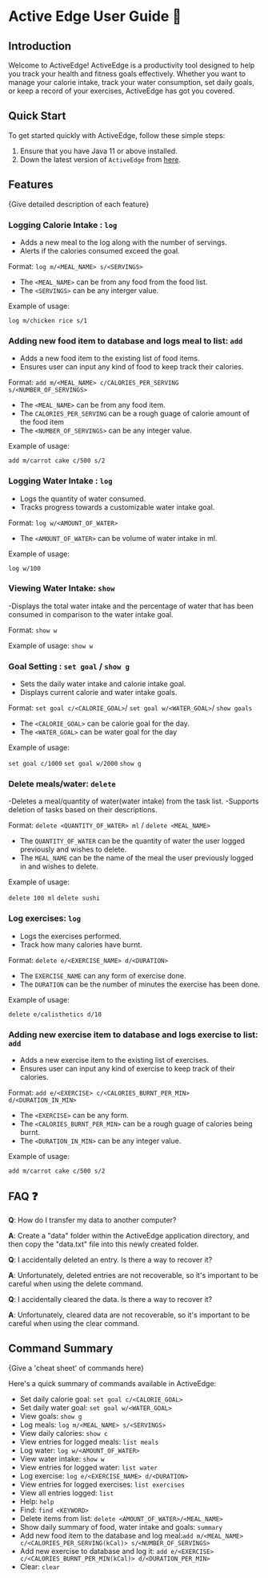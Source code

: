 # Active Edge User Guide 💪

## Introduction

Welcome to ActiveEdge! ActiveEdge is a productivity tool 
designed to help you track your health and fitness goals
effectively. Whether you want to manage your calorie 
intake, track your water consumption, set daily goals,
or keep a record of your exercises, ActiveEdge has got
you covered.

## Quick Start

To get started quickly with ActiveEdge, 
follow these simple steps:

1. Ensure that you have Java 11 or above installed.
1. Down the latest version of `ActiveEdge` from [here](http://link.to/duke).

## Features 

{Give detailed description of each feature}

### Logging Calorie Intake : `log`
- Adds a new meal to the log along with the number of servings.
- Alerts if the calories consumed exceed the goal.

Format: `log m/<MEAL_NAME> s/<SERVINGS>`

* The `<MEAL_NAME>` can be from any food from the food list.
* The `<SERVINGS>` can be any interger value.  

Example of usage: 

`log m/chicken rice s/1`

### Adding new food item to database and logs meal to list: `add`
- Adds a new food item to the existing list of food items.
- Ensures user can input any kind of food to keep track their calories.

Format: `add m/<MEAL_NAME> c/CALORIES_PER_SERVING s/<NUMBER_OF_SERVINGS>`

* The `<MEAL_NAME>` can be from any food item.
* The `CALORIES_PER_SERVING` can be a rough guage of calorie amount of the food item
* The `<NUMBER_OF_SERVINGS>` can be any integer value.

Example of usage:

`add m/carrot cake c/500 s/2`

### Logging Water Intake : `log`
- Logs the quantity of water consumed.
- Tracks progress towards a customizable water intake goal.

Format: `log w/<AMOUNT_OF_WATER>`

* The `<AMOUNT_OF_WATER>` can be volume of water intake in ml.

Example of usage:

`log w/100`

### Viewing Water Intake: `show`
-Displays the total water intake and the percentage of water 
that has been consumed in comparison to the water intake goal.

Format: `show w`

Example of usage: `show w`

### Goal Setting : `set goal` / `show g`
- Sets the daily water intake and calorie intake goal.
- Displays current calorie and water intake goals.

Format: `set goal c/<CALORIE_GOAL>`/ `set goal w/<WATER_GOAL>`/ `show goals`

* The `<CALORIE_GOAL>` can be calorie goal for the day.
* The `<WATER_GOAL>` can be water goal for the day

Example of usage:

`set goal c/1000`
`set goal w/2000`
`show g`

### Delete meals/water: `delete`
-Deletes a meal/quantity of water(water intake) from the task list.
-Supports deletion of tasks based on their descriptions.

Format: `delete <QUANTITY_OF_WATER> ml` / `delete <MEAL_NAME>`

* The `QUANTITY_OF_WATER` can be the quantity of water the 
user logged previously and wishes to delete.
* The `MEAL_NAME` can be the name of the meal the user 
previously logged in and wishes to delete.

Example of usage:

`delete 100 ml`
`delete sushi`

### Log exercises: `log`
- Logs the exercises performed.
- Track how many calories have burnt.

Format: `delete e/<EXERCISE_NAME> d/<DURATION>`

* The `EXERCISE_NAME` can any form of exercise done.
* The `DURATION` can be the number of minutes the exercise has been done.

Example of usage:

`delete e/calisthetics d/10`

### Adding new exercise item to database and logs exercise to list: `add`
- Adds a new exercise item to the existing list of exercises.
- Ensures user can input any kind of exercise to keep track of their calories.

Format: `add e/<EXERCISE> c/<CALORIES_BURNT_PER_MIN> d/<DURATION_IN_MIN>`

* The `<EXERCISE>` can be any form.
* The `<CALORIES_BURNT_PER_MIN>` can be a rough guage of calories being burnt.
* The `<DURATION_IN_MIN>` can be any integer value.

Example of usage:

`add m/carrot cake c/500 s/2`


## FAQ ❓

**Q**: How do I transfer my data to another computer? 

**A**:
Create a "data" folder within the ActiveEdge application directory, 
and then copy the "data.txt" file into this newly created folder.

**Q**: I accidentally deleted an entry. Is there a way to recover it?

**A**: Unfortunately, deleted entries are not recoverable, so it's 
important to be careful when using the delete command.

**Q**: I accidentally cleared the data. Is there a way to recover it?

**A**: Unfortunately, cleared data are not recoverable, so it's
important to be careful when using the clear command.


## Command Summary

{Give a 'cheat sheet' of commands here}

Here's a quick summary of commands available in ActiveEdge:

* Set daily calorie goal: `set goal c/<CALORIE_GOAL>`
* Set daily water goal: `set goal w/<WATER_GOAL>`
* View goals: `show g`
* Log meals: `log m/<MEAL_NAME> s/<SERVINGS>`
* View daily calories: `show c`
* View entries for logged meals: `list meals`
* Log water: `log w/<AMOUNT_OF_WATER>`
* View water intake: `show w`
* View entries for logged water: `list water`
* Log exercise: `log e/<EXERCISE_NAME> d/<DURATION>`
* View entries for logged exercises: `list exercises`
* View all entries logged: `list`
* Help: `help`
* Find: `find <KEYWORD>`
* Delete items from list: `delete <AMOUNT_OF_WATER>/<MEAL_NAME>`
* Show daily summary of food, water intake and goals: `summary`
* Add new food item to the database and log meal:`add m/<MEAL_NAME> c/<CALORIES_PER_SERVING(kCal)> s/<NUMBER_OF_SERVINGS>`
* Add new exercise to database and log it: `add e/<EXERCISE> c/<CALORIES_BURNT_PER_MIN(kCal)> d/<DURATION_PER_MIN>`
* Clear: `clear`
